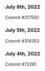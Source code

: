 ### July 8th, 2022

Commit #217550

### July 5th, 2022

Commit #314353


### July 4th, 2022

Commit #72281
